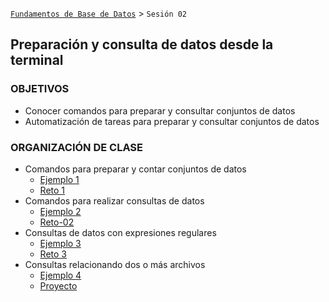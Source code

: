[`Fundamentos de Base de Datos`](../Readme.md) > `Sesión 02`
## Preparación y consulta de datos desde la terminal

### OBJETIVOS
- Conocer comandos para preparar y consultar conjuntos de datos
- Automatización de tareas para preparar y consultar conjuntos de datos

### ORGANIZACIÓN DE CLASE
- Comandos para preparar y contar conjuntos de datos
    - [Ejemplo 1](Ejemplo-01)
    - [Reto 1](Reto-01)
- Comandos para realizar consultas de datos
    - [Ejemplo 2](Ejemplo-02)
    - [Reto-02](Reto-02)
- Consultas de datos con expresiones regulares
    - [Ejemplo 3](Ejemplo-03)
    - [Reto 3](Reto-03)
- Consultas relacionando dos o más archivos
    - [Ejemplo 4](Ejemplo-04)
    - [Proyecto](Proyecto)
